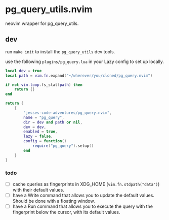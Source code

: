 # pg_query_utils.nvim

neovim wrapper for pg_query_utils.

## dev

run `make init` to install the `pg_query_utils` dev tools.

use the following `plugins/pg_query.lua` in your Lazy config to set up locally.

```lua
local dev = true
local path = vim.fn.expand("~/wherever/you/cloned/pg_query.nvim")

if not vim.loop.fs_stat(path) then
    return {}
end

return {
    {
        "jesses-code-adventures/pg_query.nvim",
        name = "pg_query",
        dir = dev and path or nil,
        dev = dev,
        enabled = true,
        lazy = false,
        config = function()
            require("pg_query").setup()
        end
    }
}
```

### todo

- [ ] cache queries as fingerprints in XDG_HOME (`vim.fn.stdpath("data")`) with their default values.
- [ ] have a Write command that allows you to update the default values. Should be done with a floating window.
- [ ] have a Run command that allows you to execute the query with the fingerprint below the cursor, with its default values.

